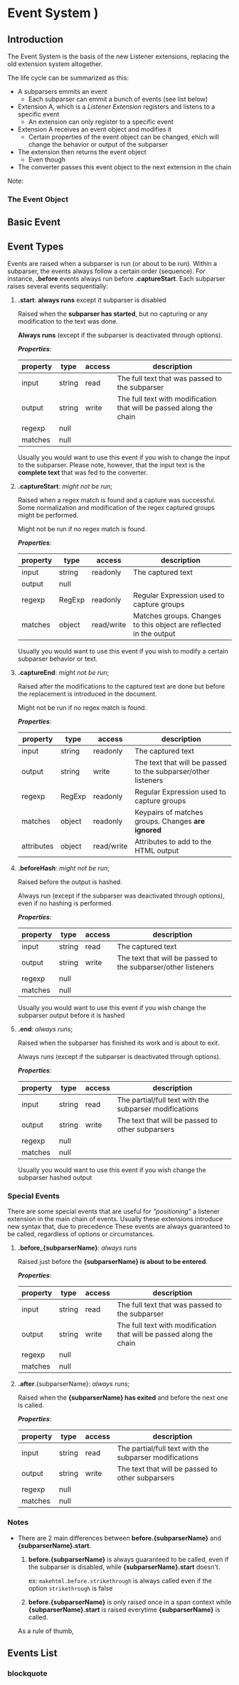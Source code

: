 # Event System )

## Introduction

The Event System is the basis of the new Listener extensions, replacing the old extension system altogether.

The life cycle can be summarized as this:

 - A subparsers emmits an event 
   - Each subparser can emmit a bunch of events (see list below)
 - Extension A, which is a _Listener Extension_ registers and listens to a specific event
   - An extension can only register to a specific event
 - Extension A receives an event object and modifies it
   - Certain properties of the event object can be changed, ehich will change the behavior or output of the subparser
 - The extension then returns the event object
   - Even though 
 - The converter passes this event object to the next extension in the chain


Note: 

### The Event Object


## Basic Event 


## Event Types

Events are raised when a subparser is run (or about to be run).
Within a subparser, the events always follow a certain order (sequence). For instance, **.before** events always run before **.captureStart**.
Each subparser raises several events sequentially:

 1. **.start**: **always runs** except it subparser is disabled

    Raised when the **subparser has started**, but no capturing or any modification to the text was done.
    
    **Always runs** (except if the subparser is deactivated through options).
    
    ***Properties***:
         
    | property | type      | access     | description                                                        |
    |----------|-----------|------------|--------------------------------------------------------------------|
    | input    | string    | read       | The full text that was passed to the subparser                     |
    | output   | string    | write      | The full text with modification that will be passed along the chain|
    | regexp   | null      |            |                                                                    |
    | matches  | null      |            |                                                                    |
    
    Usually you would want to use this event if you wish to change the input to the subparser. Please note,
    however, that the input text is the **complete text** that was fed to the converter.
     
 2. **.captureStart**: *might not be run*;
 
     Raised when a regex match is found and a capture was successful. Some normalization and modification 
     of the regex captured groups might be performed.
     
     Might not be run if no regex match is found.
     
     ***Properties***:
     
     | property | type     | access     | description                                                        |
     |----------|----------|------------|--------------------------------------------------------------------|
     | input    | string   | readonly   | The captured text                                                  |
     | output   | null     |            |                                                                    |
     | regexp   | RegExp   | readonly   | Regular Expression used to capture groups                          |
     | matches  | object   | read/write | Matches groups. Changes to this object are reflected in the output |
     
     Usually you would want to use this event if you wish to modify a certain subparser behavior or text.
 
 3. **.captureEnd**: *might not be run*;
 
    Raised after the modifications to the captured text are done but before the replacement is introduced in the document.
    
    Might not be run if no regex match is found.
         
    ***Properties***:
    
    | property   | type      | access     | description                                                                    |
    |------------|-----------|------------|--------------------------------------------------------------------------------|
    | input      | string    | readonly   | The captured text                                                              |
    | output     | string    | write      | The text that will be passed to the subparser/other listeners                  |
    | regexp     | RegExp    | readonly   | Regular Expression used to capture groups                                      |
    | matches    | object    | readonly   | Keypairs of matches groups. Changes **are ignored**                            |
    | attributes | object    | read/write | Attributes to add to the HTML output                                           |
 
 4. **.beforeHash**: *might not be run*;
 
    Raised before the output is hashed.
    
    Always run (except if the subparser was deactivated through options), even if no hashing is performed. 
    
    ***Properties***:
        
    | property | type       | access     | description                                                        |
    |----------|------------|------------|--------------------------------------------------------------------|
    | input    | string     | read       | The captured text                                                  |
    | output   | string     | write      | The text that will be passed to the subparser/other listeners      |
    | regexp   | null       |            |                                                                    |
    | matches  | null       |            |                                                                    |
 
    Usually you would want to use this event if you wish change the subparser output before it is hashed
 
 5. **.end**: *always runs*;
 
    Raised when the subparser has finished its work and is about to exit.
     
    Always runs (except if the subparser is deactivated through options).
    
    ***Properties***:
    
    | property | type      | access     | description                                                        |
    |----------|-----------|------------|--------------------------------------------------------------------|
    | input    | string    | read       | The partial/full text with the subparser modifications             |
    | output   | string    | write      | The text that will be passed to other subparsers                   |
    | regexp   | null      |            |                                                                    |
    | matches  | null      |            |                                                                    |
     
    Usually you would want to use this event if you wish change the subparser hashed output


### Special Events

There are some special events that are useful for *"positioning"* a listener extension in the main chain of events.
Usually these extensions introduce new syntax that, due to precedence 
These events are always guaranteed to be called, regardless of options or circumstances. 

 1. **.before_{subparserName}**: *always runs*
    
    Raised just before the **{subparserName} is about to be entered**.
    
    ***Properties***:
         
    | property | type      | access     | description                                                        |
    |----------|-----------|------------|--------------------------------------------------------------------|
    | input    | string    | read       | The full text that was passed to the subparser                     |
    | output   | string    | write      | The full text with modification that will be passed along the chain|
    | regexp   | null      |            |                                                                    |
    | matches  | null      |            |                                                                    |
    
 2. **.after**.{subparserName}: *always runs*;
 
    Raised when the **{subparserName} has exited** and before the next one is called.
    
    ***Properties***:
    
    | property | type      | access     | description                                                        |
    |----------|-----------|------------|--------------------------------------------------------------------|
    | input    | string    | read       | The partial/full text with the subparser modifications             |
    | output   | string    | write      | The text that will be passed to other subparsers                   |
    | regexp   | null      |            |                                                                    |
    | matches  | null      |            |                                                                    |

 
### Notes

 - There are 2 main differences between **before.{subparserName}** and **{subparserName}.start**.
   
     1. **before.{subparserName}** is always guaranteed to be called, even if the subparser is disabled, 
        while **{subparserName}.start** doesn't.
        
        ex: `makehtml.before.strikethrough` is always called even if the option `strikethrough` is false 
        
     2. **before.{subparserName}** is only raised once in a span context while **{subparserName}.start** is raised
        everytime **{subparserName}** is called.

    As a rule of thumb, 

## Events List


### blockquote

#### 
